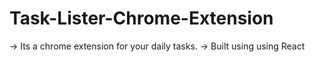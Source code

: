 # Task-Lister-Chrome-Extension

-> Its a chrome extension for your daily tasks.
-> Built using using React

